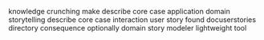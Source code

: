 knowledge crunching make describe core case application domain storytelling describe core case interaction user story found docuserstories directory consequence optionally domain story modeler lightweight tool
